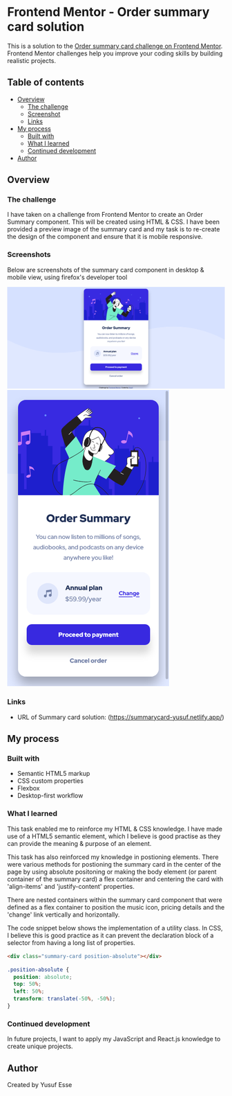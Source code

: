 # Frontend Mentor - Order summary card solution

This is a solution to the [Order summary card challenge on Frontend Mentor](https://www.frontendmentor.io/challenges/order-summary-component-QlPmajDUj). Frontend Mentor challenges help you improve your coding skills by building realistic projects.

## Table of contents

- [Overview](#overview)
  - [The challenge](#the-challenge)
  - [Screenshot](#screenshot)
  - [Links](#links)
- [My process](#my-process)
  - [Built with](#built-with)
  - [What I learned](#what-i-learned)
  - [Continued development](#continued-development)
- [Author](#author)

## Overview

### The challenge

I have taken on a challenge from Frontend Mentor to create an Order Summary component. This will be created using HTML & CSS. I have been provided a preview image of the summary card and my task is to re-create the design of the component and ensure that it is mobile responsive.

### Screenshots

Below are screenshots of the summary card component in desktop & mobile view, using firefox's developer tool

![](./screenshots/summary-card-desktop.png)
                                           ![](./screenshots/summary-card-mobile.png)

### Links

- URL of Summary card solution: (https://summarycard-yusuf.netlify.app/)

## My process

### Built with

- Semantic HTML5 markup
- CSS custom properties
- Flexbox
- Desktop-first workflow

### What I learned

This task enabled me to reinforce my HTML & CSS knowledge. I have made use of a HTML5 semantic element, which I believe is good practise as they can provide the meaning & purpose of an element.

This task has also reinforced my knowledge in postioning elements. There were various methods for postioning the summary card in the center of the page by using absolute positoning or making the body element (or parent container of the summary card) a flex container and centering the card with 'align-items' and 'justify-content' properties.

There are nested containers within the summary card component that were defined as a flex container to position the music icon, pricing details and the 'change' link vertically and horizontally.

The code snippet below shows the implementation of a utility class. In CSS, I believe this is good practice as it can prevent the declaration block of a selector from having a long list of properties.

```html
<div class="summary-card position-absolute"></div>
```

```css
.position-absolute {
  position: absolute;
  top: 50%;
  left: 50%;
  transform: translate(-50%, -50%);
}
```

### Continued development

In future projects, I want to apply my JavaScript and React.js knowledge to create unique projects.

## Author

Created by Yusuf Esse
